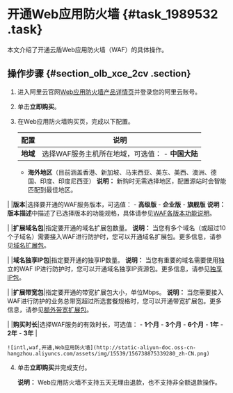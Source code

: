 # 开通Web应用防火墙 {#task_1989532 .task}

本文介绍了开通云盾Web应用防火墙（WAF）的具体操作。

## 操作步骤 {#section_olb_xce_2cv .section}

1.  进入阿里云官网[Web应用防火墙产品详情页](https://www.alibabacloud.com/zh/product/waf)并登录您的阿里云账号。
2.  单击**立即购买**。
3.  在Web应用防火墙购买页，完成以下配置。 

    |配置|说明|
    |--|--|
    |**地域**|选择WAF服务主机所在地域，可选值：     -   **中国大陆**
    -   **海外地区**（目前涵盖香港、新加坡、马来西亚、美东、美西、澳洲、德国、印度、印度尼西亚）
 **说明：** 新购时无需选择地区，配置源站时会智能匹配到最佳地区。

 |
    |**版本**|选择要开通的WAF服务版本，可选值：     -   **高级版**
    -   **企业版**
    -   **旗舰版**
 **说明：** **版本描述**中描述了已选择版本的功能规格，具体请参见[WAF各版本功能说明](intl.zh-CN/产品定价/开通WAF/WAF各版本功能说明.md#)。

 |
    |**扩展域名包**|指定要开通的域名扩展包数量。 **说明：** 当您有多个域名（或超过10个子域名）需要接入WAF进行防护时，您可以开通域名扩展包。更多信息，请参见[域名扩展包](intl.zh-CN/产品定价/开通WAF/扩展域名包.md#)。

 |
    |**域名独享IP包**|指定要开通的独享IP数量。 **说明：** 当您有重要的域名需要使用独立的WAF IP进行防护时，您可以开通域名独享IP资源包。更多信息，请参见[独享IP包](intl.zh-CN/产品定价/开通WAF/独享IP包.md#)。

 |
    |**扩展带宽包**|指定要开通的带宽扩展包大小，单位Mbps。 **说明：** 当您需要接入WAF进行防护的业务总带宽超过所选套餐规格时，您可以开通带宽扩展包。更多信息，请参见[额外带宽扩展包](intl.zh-CN/产品定价/开通WAF/额外带宽扩展说明.md#)。

 |
    |**购买时长**|选择WAF服务的有效时长，可选值：     -   **1个月**
    -   **3个月**
    -   **6个月**
    -   **1年**
    -   **2年**
    -   **3年**
 |

    ![intl,waf,开通,Web应用防火墙](http://static-aliyun-doc.oss-cn-hangzhou.aliyuncs.com/assets/img/15539/156738875339280_zh-CN.png)

4.  单击**立即购买**并完成支付。 

    **说明：** Web应用防火墙不支持五天无理由退款，也不支持非全额退款操作。



